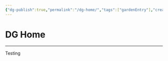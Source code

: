```yaml
---
{"dg-publish":true,"permalink":"/dg-home/","tags":["gardenEntry"],"created":"2025-01-30T23:01:35.429+02:00","updated":"2025-01-31T16:55:16.743+02:00"}
---
```


# DG Home
---

Testing